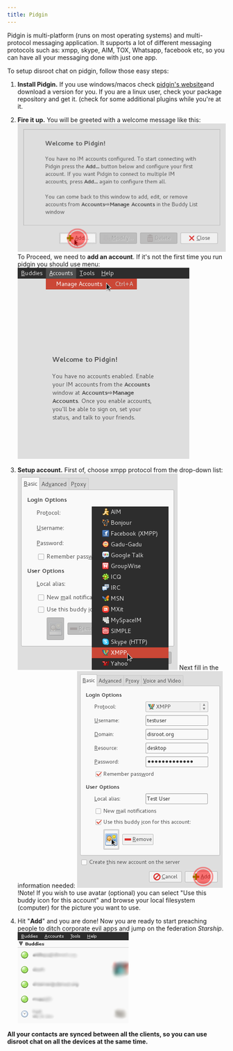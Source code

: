 ```yaml
---
title: Pidgin
---
```


Pidgin is multi-platform (runs on most operating systems) and multi-protocol messaging application. It supports a lot of different messaging protocols such as: xmpp, skype, AIM, TOX, Whatsapp, facebook etc, so you can have all your messaging done with just one app.

To setup disroot chat on pidgin, follow those easy steps:

1. **Install Pidgin.**
If you use windows/macos check [pidgin's website]( http://pidgin.im/download/)and download a version for you.
If you are a linux user, check your package repository and get it. (check for some additional plugins while you're at it.

2. **Fire it up.**
You will be greeted with a welcome message like this:
![](pidgin1.png)
To Proceed, we need to **add an account**.
If it's not the first time you run pidgin you should use menu:
![](pidgin2.png)
3. **Setup account.**
First of, choose xmpp protocol from the drop-down list:
![](pidgin3.png)
Next fill in the information needed:
![](pidgin4.png)
!Note! If you wish to use avatar (optional) you can select "Use this buddy icon for this account" and browse your local filesystem (computer) for the picture you want to use.
4. Hit "**Add**" and you are done!
Now you are ready to start preaching people to ditch corporate evil apps and jump on the federation *Starship*.
![](pidgin5.png)

**All your contacts are synced between all the clients, so you can use disroot chat on all the devices at the same time.**
